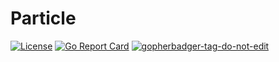 # Particle
[![License](https://img.shields.io/github/license/little-angry-clouds/particle.svg)](https://github.com/little-angry-clouds/particle/blob/master/LICENSE) [![Go Report Card](https://goreportcard.com/badge/github.com/little-angry-clouds/particle)](https://goreportcard.com/report/github.com/little-angry-clouds/particle) <a href='https://github.com/jpoles1/gopherbadger' target='_blank'>![gopherbadger-tag-do-not-edit](https://img.shields.io/badge/Go%20Coverage-82%25-brightgreen.svg?longCache=true&style=flat)</a>

